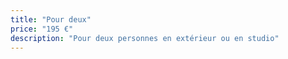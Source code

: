 ```yaml
---
title: "Pour deux"
price: "195 €"
description: "Pour deux personnes en extérieur ou en studio"
---
```

